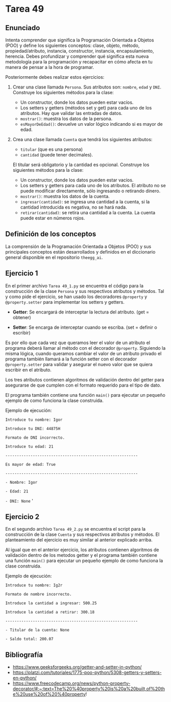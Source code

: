 # Tarea 49

## Enunciado
Intenta comprender que significa la Programación Orientada a Objetos (POO) y define los siguientes conceptos: clase, objeto, método, propiedad/atributo, instancia, constructor, instancia, encapsulamiento, herencia. Debes profundizar y comprender qué significa esta nueva metodología para la programación y recapacitar en cómo afecta en tu manera de pensar a la hora de programar.

Posteriormente debes realizar estos ejercicios:
1. Crear una clase llamada `Persona`. Sus atributos son: `nombre`, `edad` y `DNI`. Construye los siguientes métodos para la clase:
   - Un constructor, donde los datos pueden estar vacíos.
   - Los setters y getters (métodos set y get) para cada uno de los atributos. Hay que validar las entradas de datos.
   - `mostrar()`: muestra los datos de la persona.
   - `esMayorDeEdad()`: devuelve un valor lógico indicando si es mayor de edad.

2. Crea una clase llamada `Cuenta` que tendrá los siguientes atributos: 
   - `titular` (que es una persona)
   - `cantidad` (puede tener decimales).

    El titular será obligatorio y la cantidad es opcional. Construye los siguientes métodos para la clase:
   - Un constructor, donde los datos pueden estar vacíos.
   - Los setters y getters para cada uno de los atributos. El atributo no se puede modificar directamente, sólo ingresando o retirando dinero.
   - `mostrar()`: muestra los datos de la cuenta.
   - `ingresar(cantidad)`: se ingresa una cantidad a la cuenta, si la cantidad introducida es negativa, no se hará nada.
   - `retirar(cantidad)`: se retira una cantidad a la cuenta. La cuenta puede estar en números rojos.

## Definición de los conceptos
La comprensión de la Programación Orientada a Objetos (POO) y sus principales conceptos están desarrollados y definidos en el diccionario general disponible en el repositorio `theegg_ai`.

## Ejercicio 1

En el primer archivo `Tarea 49_1.py` se encuentra el código para la construcción de la clase `Persona` y sus respectivos atributos y métodos. Tal y como pide el ejercicio, se han usado los decoradores `@property` y `@property.setter` para implementar los setters y getters.

- **Getter**: Se encargará de interceptar la lectura del atributo. (get = obtener)

- **Setter**: Se encarga de interceptar cuando se escriba. (set = definir o escribir)

Es por ello que cada vez que queramos leer el valor de un atributo el programa deberá llamar al método con el decorador `@property`. Siguiendo la misma lógica, cuando queramos cambiar el valor de un atributo privado el programa también llamará a la función setter con el decorador `@property.setter` para validar y asegurar el nuevo valor que se quiera escribir en el atributo.

Los tres atributos contienen algoritmos de validación dentro del getter para asegurarse de que cumplen con el formato requerido para el tipo de dato.

El programa también contiene una función `main()` para ejecutar un pequeño ejemplo de como funciona la clase construida.

Ejemplo de ejecución:

`Introduce tu nombre: Igor`

`Introduce tu DNI: 44875H`

`Formato de DNI incorrecto.`

`Introduce tu edad: 21`

`----------------------------------------------------------`

`Es mayor de edad: True`

`----------------------------------------------------------`

`- Nombre: Igor`

`- Edad: 21`

`- DNI: None`
'

## Ejercicio 2
En el segundo archivo `Tarea 49_2.py` se encuentra el script para la construcción de la clase `Cuenta` y sus respectivos atributos y métodos. El planteamiento del ejercicio es muy similar al anterior explicado arriba.

Al igual que en el anterior ejercicio, los atributos contienen algoritmos de validación dentro de los metodos getter y el programa también contiene una función `main()` para ejecutar un pequeño ejemplo de como funciona la clase construida.

Ejemplo de ejecución:


`Introduce tu nombre: Ig2r`

`Formato de nombre incorrecto.`

`Introduce la cantidad a ingresar: 500.25`

`Introduce la cantidad a retirar: 300.18`

`----------------------------------------------------------`

`- Titular de la cuenta: None`

`- Saldo total: 200.07`




## Bibliografía
- https://www.geeksforgeeks.org/getter-and-setter-in-python/
- https://platzi.com/tutoriales/1775-poo-python/5308-getters-y-setters-en-python/
- https://www.freecodecamp.org/news/python-property-decorator/#:~:text=The%20%40property%20is%20a%20built,of%20the%20use%20of%20%40property!




